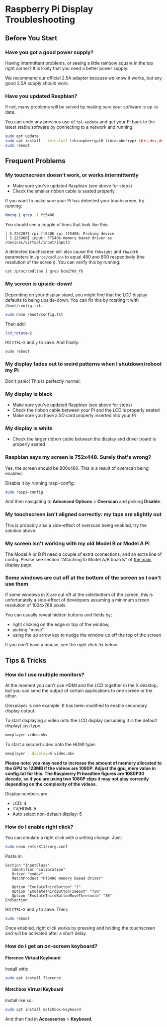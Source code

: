 # Raspberry Pi Display Troubleshooting

## Before You Start

### Have you got a good power supply?

Having intermittent problems, or seeing a little rainbow square in the top right corner? It is likely that you need a better power supply.

We recommend our official 2.5A adapter because we know it works, but any good 2.5A supply should work.

### Have you updated Raspbian?

If not, many problems will be solved by making sure your software is up-to date.

You can undo any previous use of `rpi-update` and get your Pi back to the latest stable software by connecting
to a network and running:

```bash
sudo apt update
sudo apt install --reinstall libraspberrypi0 libraspberrypi-{bin,dev,doc} raspberrypi-bootloader
sudo reboot
```

## Frequent Problems

### My touchscreen doesn't work, or works intermittently

- Make sure you've updated Raspbian (see above for steps)
- Check the smaller ribbon cable is seated properly

If you want to make sure your Pi has detected your touchscreen, try running:

```bash
dmesg | grep -i ft5406
```

You should see a couple of lines that look like this:

```text
[ 5.224267] rpi-ft5406 rpi_ft5406: Probing device
[ 5.225960] input: FT5406 memory based driver as /devices/virtual/input/input3
```

A detected touchscreen will also cause the `fbheight` and `fbwidth` parameters in `/proc/cmdline` to equal 480 and 800 respectively (the resolution of the screen). You can verify this by running:

```
cat /proc/cmdline | grep bcm2708_fb
```

### My screen is upside-down!

Depending on your display stand, you might find that the LCD display defaults to being upside-down. You can fix this by rotating it with `/boot/config.txt`.

```bash
sudo nano /boot/config.txt
```

Then add:

```bash
lcd_rotate=2
```

Hit `CTRL+X` and `y` to save. And finally:

```
sudo reboot
```

### My display fades out to weird patterns when I shutdown/reboot my Pi

Don't panic! This is perfectly normal.

### My display is black

* Make sure you've updated Raspbian (see above for steps)
* Check the ribbon cable between your Pi and the LCD is properly seated
* Make sure you have a SD card properly inserted into your Pi

### My display is white

* Check the larger ribbon cable between the display and driver board is properly seated

### Raspbian says my screen is 752x448. Surely that's wrong?

Yes, the screen should be 800x480. This is a result of overscan being enabled.

Disable it by running raspi-config:

```bash
sudo raspi-config
```

And then navigating to **Advanced Options** > **Overscan** and picking **Disable**. 

### My touchscreen isn't aligned correctly: my taps are slightly out

This is probably also a side-effect of overscan being enabled, try the solution above.

### My screen isn't working with my old Model B or Model A Pi

The Model A or B Pi need a couple of extra connections, and an extra line of config. Please see section "Attaching to Model A/B boards" of [the main display page](README.md).

### Some windows are cut off at the bottom of the screen so I can't use them

If some windows in X are cut off at the side/bottom of the screen, this is unfortunately a side-effect of developers assuming a minimum screen resolution of 1024x768 pixels.

You can usually reveal hidden buttons and fields by;

- right clicking on the edge or top of the window,
- picking "move"
- using the up arrow key to nudge the window up off the top of the screen

If you don't have a mouse, see the right click fix below.

## Tips & Tricks

### How do I use multiple monitors?

At the moment you can't use HDMI and the LCD together in the X desktop, but you can send the output of certain applications to one screen or the other.

Omxplayer is one example. It has been modified to enable secondary display output.

To start displaying a video onto the LCD display (assuming it is the default display) just type:

```bash
omxplayer video.mkv
```

To start a second video onto the HDMI type:

```bash
omxplayer --display=5 video.mkv
```

**Please note: you may need to increase the amount of memory allocated to the GPU to 128MB if the videos are 1080P. Adjust the gpu_mem value in config.txt for this. The Raspberry Pi headline figures are 1080P30 decode, so if you are using two 1080P clips it may not play correctly depending on the complexity of the videos.**

Display numbers are:

* LCD: 4
* TV/HDMI: 5
* Auto select non-default display: 6

### How do I enable right click?

You can emulate a right click with a setting change. Just:

```bash
sudo nano /etc/X11/xorg.conf
```

Paste in:

```
Section "InputClass"
   Identifier "calibration"
   Driver "evdev"
   MatchProduct "FT5406 memory based driver"

   Option "EmulateThirdButton" "1"
   Option "EmulateThirdButtonTimeout" "750"
   Option "EmulateThirdButtonMoveThreshold" "30"
EndSection
```

Hit `CTRL+X` and `y` to save. Then:

```bash
sudo reboot
```

Once enabled, right click works by pressing and holding the touchscreen and will be activated after a short delay.

### How do I get an on-screen keyboard?

#### Florence Virtual Keyboard

Install with:

```bash
sudo apt install florence
```

#### Matchbox Virtual Keyboard

Install like so:

```bash
sudo apt install matchbox-keyboard
```

And then find in **Accessories** > **Keyboard**.

